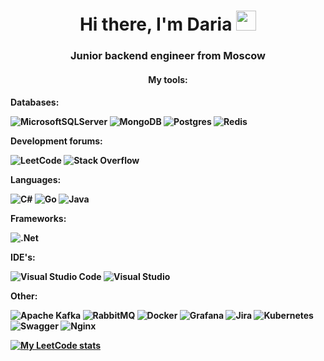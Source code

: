 <h1 align="center">Hi there, I'm Daria</a> 
<img src="https://github.com/blackcater/blackcater/raw/main/images/Hi.gif" height="32"/></h1>
<h3 align="center">Junior backend engineer from Moscow</h3>


<h4 align="center">My tools:<h4>
  
<p2>Databases:<p2>  
  
![MicrosoftSQLServer](https://img.shields.io/badge/Microsoft%20SQL%20Server-CC2927?style=for-the-badge&logo=microsoft%20sql%20server&logoColor=white)   ![MongoDB](https://img.shields.io/badge/MongoDB-%234ea94b.svg?style=for-the-badge&logo=mongodb&logoColor=white)   ![Postgres](https://img.shields.io/badge/postgres-%23316192.svg?style=for-the-badge&logo=postgresql&logoColor=white)   ![Redis](https://img.shields.io/badge/redis-%23DD0031.svg?style=for-the-badge&logo=redis&logoColor=white)

<p2>Development forums:<p2>

![LeetCode](https://img.shields.io/badge/LeetCode-000000?style=for-the-badge&logo=LeetCode&logoColor=#d16c06)   ![Stack Overflow](https://img.shields.io/badge/-Stackoverflow-FE7A16?style=for-the-badge&logo=stack-overflow&logoColor=white)   

<p2>Languages:<p2>

![C#](https://img.shields.io/badge/c%23-%23239120.svg?style=for-the-badge&logo=csharp&logoColor=white)   ![Go](https://img.shields.io/badge/go-%2300ADD8.svg?style=for-the-badge&logo=go&logoColor=white)   ![Java](https://img.shields.io/badge/java-%23ED8B00.svg?style=for-the-badge&logo=openjdk&logoColor=white)   

<p2>Frameworks:<p2>

![.Net](https://img.shields.io/badge/.NET-5C2D91?style=for-the-badge&logo=.net&logoColor=white)   

<p2>IDE's:<p2>

![Visual Studio Code](https://img.shields.io/badge/Visual%20Studio%20Code-0078d7.svg?style=for-the-badge&logo=visual-studio-code&logoColor=white)   ![Visual Studio](https://img.shields.io/badge/Visual%20Studio-5C2D91.svg?style=for-the-badge&logo=visual-studio&logoColor=white)

<p2>Other:<p2>

![Apache Kafka](https://img.shields.io/badge/Apache%20Kafka-000?style=for-the-badge&logo=apachekafka)   ![RabbitMQ](https://img.shields.io/badge/Rabbitmq-FF6600?style=for-the-badge&logo=rabbitmq&logoColor=white)   ![Docker](https://img.shields.io/badge/docker-%230db7ed.svg?style=for-the-badge&logo=docker&logoColor=white)   ![Grafana](https://img.shields.io/badge/grafana-%23F46800.svg?style=for-the-badge&logo=grafana&logoColor=white)   ![Jira](https://img.shields.io/badge/jira-%230A0FFF.svg?style=for-the-badge&logo=jira&logoColor=white)   ![Kubernetes](https://img.shields.io/badge/kubernetes-%23326ce5.svg?style=for-the-badge&logo=kubernetes&logoColor=white)   ![Swagger](https://img.shields.io/badge/-Swagger-%23Clojure?style=for-the-badge&logo=swagger&logoColor=white)   ![Nginx](https://img.shields.io/badge/nginx-%23009639.svg?style=for-the-badge&logo=nginx&logoColor=white)


[![My LeetCode stats](https://leetcode-stats-six.vercel.app/api?username=dariamaslova)](https://github.com/KnlnKS/leetcode-stats)
<!--
**voznikaetnepriyazn/voznikaetnepriyazn** is a ✨ _special_ ✨ repository because its `README.md` (this file) appears on your GitHub profile.

Here are some ideas to get you started:

- 🔭 I’m currently working on ...
- 🌱 I’m currently learning ...
- 👯 I’m looking to collaborate on ...
- 🤔 I’m looking for help with ...
- 💬 Ask me about ...
- 📫 How to reach me: ...
- 😄 Pronouns: ...
- ⚡ Fun fact: ...
-->
